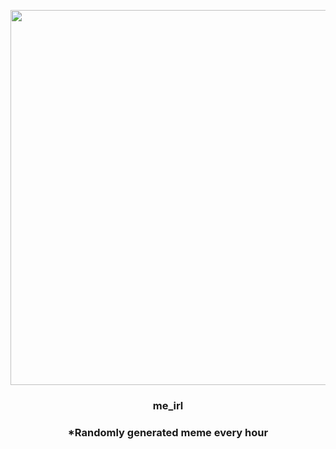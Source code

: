 <p align="center">
        <img src="https://i.redd.it/0sjyi05psom81.jpg" width="600" height="600">
        </p>
        <h3 align="center">me_irl</h3>
        <h3 align="center">*Randomly generated meme every hour</h3>
    